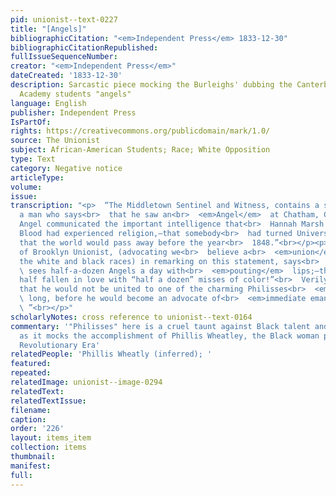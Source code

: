 ```yaml
---
pid: unionist--text-0227
title: "[Angels]"
bibliographicCitation: "<em>Independent Press</em> 1833-12-30"
bibliographicCitationRepublished: 
fullIssueSequenceNumber: 
creator: "<em>Independent Press</em>"
dateCreated: '1833-12-30'
description: Sarcastic piece mocking the Burleighs' dubbing the Canterbury Female
  Academy students "angels"
language: English
publisher: Independent Press
IsPartOf: 
rights: https://creativecommons.org/publicdomain/mark/1.0/
source: The Unionist
subject: African-American Students; Race; White Opposition
type: Text
category: Negative notice
articleType: 
volume: 
issue: 
transcription: "<p>  “The Middletown Sentinel and Witness, contains a statement from
  a man who says<br>  that he saw an<br>  <em>Angel</em>  at Chatham, Con.—that the
  Angel communicated the important intelligence that<br>  Hannah Marsh and Caroline
  Blood had experienced religion,—that somebody<br>  had turned Universalist,—and
  that the world would pass away before the year<br>  1848.”<br></p><p>  “The Editor
  of Brooklyn Unionist, (advocating we<br>  believe a<br>  <em>union</em>  between
  the white and black races) in remarking on this statement, says<br>  <em>he</em>
  \ sees half-a-dozen Angels a day with<br>  <em>pouting</em>  lips;—the man must
  half fallen in love with “half a dozen” misses of color!”<br>  Verily, we opine
  that he would not be united to one of the charming Philisses<br>  <em>very</em>
  \ long, before he would become an advocate of<br>  <em>immediate emancipation.</em>
  \ ”<br></p>"
scholarlyNotes: cross reference to unionist--text-0164
commentary: '"Philisses" here is a cruel taunt against Black talent and intelligence,
  as it mocks the accomplishment of Phillis Wheatley, the Black woman poet of the
  Revolutionary Era'
relatedPeople: 'Phillis Wheatly (inferred); '
featured: 
repeated: 
relatedImage: unionist--image-0294
relatedText: 
relatedTextIssue: 
filename: 
caption: 
order: '226'
layout: items_item
collection: items
thumbnail: 
manifest: 
full: 
---
```

